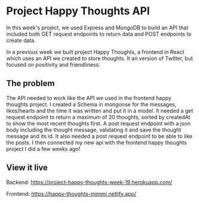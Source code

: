 # Project Happy Thoughts API

In this week's project, we used Express and MongoDB to build an API that included both GET request endpoints to return data and POST endpoints to create data.

In a previous week we built project Happy Thoughts, a frontend in React which uses an API we created to store thoughts.
It an version of Twitter, but focused on positivity and friendliness.

## The problem

The API needed to work like the API we used in the frontend happy thoughts project.
I created a Schema in mongoose for the messages, likes/hearts and the time it was written and put it in a model.
It needed a get request endpoint to return a maximum of 20 thoughts, sorted by createdAt to show the most recent thoughts first.
A post request endpoint with a json body including the thought message, validating it and save the thought message and its id.
It also needed a post request endpoint to be able to like the posts.
I then connected my new api with the frontend happy thoughts project I did a few weeks ago!

## View it live

Backend: https://project-happy-thoughts-week-19.herokuapp.com/

Frontend: https://happy-thoughts-mimmi.netlify.app/
